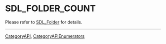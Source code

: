 # SDL_FOLDER_COUNT

Please refer to [SDL_Folder](SDL_Folder) for details.

----
[CategoryAPI](CategoryAPI), [CategoryAPIEnumerators](CategoryAPIEnumerators)

